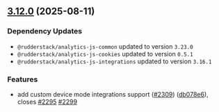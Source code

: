 ## [3.12.0](https://github.com/rudderlabs/rudder-sdk-js/compare/@rudderstack/analytics-js-plugins@3.11.1...@rudderstack/analytics-js-plugins@3.12.0) (2025-08-11)

### Dependency Updates

* `@rudderstack/analytics-js-common` updated to version `3.23.0`
* `@rudderstack/analytics-js-cookies` updated to version `0.5.1`
* `@rudderstack/analytics-js-integrations` updated to version `3.16.1`

### Features

* add custom device mode integrations support ([#2309](https://github.com/rudderlabs/rudder-sdk-js/issues/2309)) ([db078e6](https://github.com/rudderlabs/rudder-sdk-js/commit/db078e6bae9ab57a18003ac3fa231be8d94cdcaa)), closes [#2295](https://github.com/rudderlabs/rudder-sdk-js/issues/2295) [#2299](https://github.com/rudderlabs/rudder-sdk-js/issues/2299)

